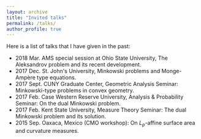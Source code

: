 ```yaml
---
layout: archive
title: "Invited talks"
permalink: /talks/
author_profile: true
---
```


Here is a list of talks that I have given in the past:

- 2018 Mar. AMS special session at Ohio State University, The Aleksandrov problem and its recent development.
- 2017 Dec. St. John's University, Minkowski problems and Monge-Ampère type equations.
- 2017 Sept. CUNY Graduate Center, Geometric Analysis Seminar: Minkowski-type problems in convex geometry.
- 2017 Feb. Case Western Reserve University, Analysis & Probability Seminar: On the dual Minkowski problem.
- 2017 Feb. Kent State University, Measure Theory Seminar: The dual Minkowski problem and its solution.
- 2015 Sep. Oaxaca, Mexico (CMO workshop): On $L_p$-affine surface area and curvature measures.
